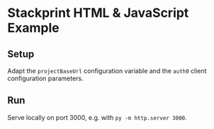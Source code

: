 # Stackprint HTML & JavaScript Example

## Setup

Adapt the `projectBaseUrl` configuration variable and the `auth0` client configuration parameters.

## Run

Serve locally on port 3000, e.g. with `py -m http.server 3000`.
